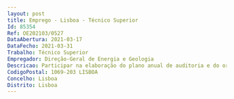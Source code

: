 ```yaml
--- 
layout: post
title: Emprego - Lisboa - Técnico Superior
Id: 85354
Ref: OE202103/0527
DataAbertura: 2021-03-17
DataFecho: 2021-03-31
Trabalho: Técnico Superior
Empregador: Direção-Geral de Energia e Geologia
Descricao: Participar na elaboração do plano anual de auditoria e do orçamento da Unidade de Auditoria Interna, bem como do respetivo relatório anual de atividades  elaborar programas e instrumentos de trabalho, calendarizar, orçamentar e relatar as auditorias desenvolvidas pela Unidade de Auditoria Interna, de acordo com as normas técnicas de auditoria internacionalmente aceites  acompanhar a implementação das recomendações propostas pela Unidade de Auditoria Interna  participar no processo de divulgação e de implementação das medidas preconizadas no Plano de Gestão e Prevenção dos Riscos de Corrupção e Infrações Conexas da Direção Geral de Energia e Geologia  prestar apoio técnico e consultadoria em matérias que o dirigente máximo da Direção Geral de Energia e Geologia entenda submeter à Unidade de Auditoria Interna.
CodigoPostal: 1069-203 LISBOA
Concelho: Lisboa
Distrito: Lisboa
--- 
```

